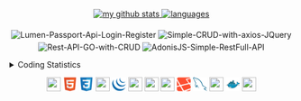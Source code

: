 <!-- My GitHub stats with buefy theme ❤️ -->
<a align="center" href="">
<p align="center">
<img src="https://github-readme-stats.vercel.app/api?username=aldyrifaldi&count_private=true&show_icons=true&theme=radical" alt="my github stats" width="420"/>&nbsp;<img src="https://github-readme-stats.vercel.app/api/top-langs/?username=aldyrifaldi&layout=compact&hide=html,css&theme=radical" alt="languages" height="165">
</p>
</a>


<p align="center">
    <img align="middle" src="https://github-readme-stats.vercel.app/api/pin/?username=aldyrifaldi&repo=Lumen-Passport-Api-Login-Register&theme=radical&show_icons=true&layout=compact" alt="Lumen-Passport-Api-Login-Register" width="420"/>
    <img align="middle" src="https://github-readme-stats.vercel.app/api/pin/?username=aldyrifaldi&repo=Simple-CRUD-with-axios-JQuery&theme=radical&show_icons=true&layout=compact" alt="Simple-CRUD-with-axios-JQuery"width="420"/>
    <img align="middle" src="https://github-readme-stats.vercel.app/api/pin/?username=aldyrifaldi&repo=Rest-API-GO-with-CRUD&theme=radical&show_icons=true&layout=compact" alt="Rest-API-GO-with-CRUD" width="420"/>
    <img align="middle" src="https://github-readme-stats.vercel.app/api/pin/?username=aldyrifaldi&repo=Lumen-Setup-Api&theme=radical&show_icons=true&layout=compact" alt="AdonisJS-Simple-RestFull-API" width="420"/>
</p>


<details>
    <summary>Coding Statistics</summary> 
    <p align="center">
        <img src="https://wakatime.com/share/@aldy_rifaldi/dba9e23f-9886-4852-8805-40f5e07d23e7.svg" width="100%" height="400"/>
    </p>
</details>




<p align="center">

<img src="https://devicon.dev/devicon.git/icons/ubuntu/ubuntu-plain.svg" width="25px" height="25px"/>
<img src="https://github.com/devicons/devicon/blob/master/icons/html5/html5-original.svg" width="25px" height="25px"/>
<img src="https://github.com/devicons/devicon/blob/master/icons/css3/css3-original.svg" width="25px" height="25px"/>
<img src="https://devicon.dev/devicon.git/icons/javascript/javascript-original.svg" width="25px" height="25px"/>
<img src="https://github.com/devicons/devicon/blob/master/icons/jquery/jquery-original.svg" width="25px" height="25px"/>
<img src="https://devicon.dev/devicon.git/icons/vuejs/vuejs-original.svg" width="25px" height="25px"/>
<img src="https://devicon.dev/devicon.git/icons/php/php-original.svg" width="25px" height="25px"/>
<img src="https://devicon.dev/devicon.git/icons/go/go-original.svg" width="25px" height="25px"/>
<img src="https://github.com/devicons/devicon/blob/master/icons/laravel/laravel-plain.svg" width="25px" height="25px"/>
<img src="https://github.com/devicons/devicon/blob/master/icons/mysql/mysql-original.svg" width="25px" height="25px"/>
<img src="https://devicon.dev/devicon.git/icons/android/android-original.svg" width="25px" height="25px"/>
<img src="https://github.com/devicons/devicon/blob/master/icons/docker/docker-original.svg" width="25px" height="25px"/>
<img src="https://devicon.dev/devicon.git/icons/github/github-original.svg" width="25px" height="25px"/>

</p>